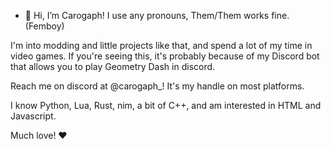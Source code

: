 - 👋 Hi, I’m Carogaph! I use any pronouns, Them/Them works fine. (Femboy)

I'm into modding and little projects like that, and spend a lot of my time in video games. If you're seeing this, it's probably because of my Discord bot that allows you to play Geometry Dash in discord.

Reach me on discord at @carogaph_! It's my handle on most platforms.

I know Python, Lua, Rust, nim, a bit of C++, and am interested in HTML and Javascript.

Much love! ❤️
<!---
Carogaphity/Carogaphity is a ✨ special ✨ repository because its `README.md` (this file) appears on your GitHub profile.
You can click the Preview link to take a look at your changes.
--->

